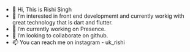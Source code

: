 - 👋 Hi, This is Rishi Singh
- 👀 I’m interested in front end developmemt and currently workig with great technology that is dart and flutter.
- 🌱 I’m currently working on Presence.
- 💞️ I’m looking to collaborate on github.
- 📫 You can reach me on instagram - uk_rishi

<!---
Rishisingh07/Rishisingh07 is a ✨ special ✨ repository because its `README.md` (this file) appears on your GitHub profile.
You can click the Preview link to take a look at your changes.
--->
